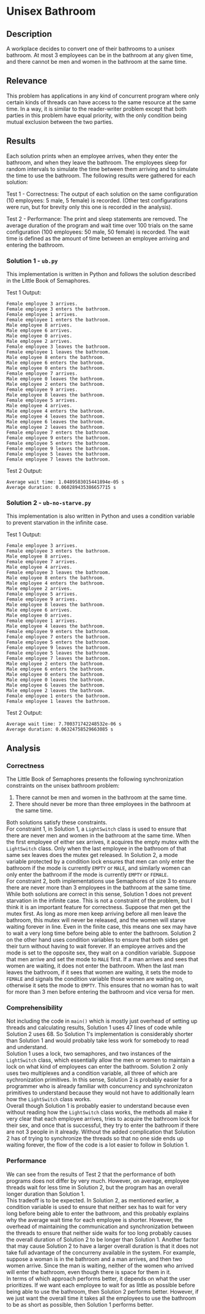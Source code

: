 # Unisex Bathroom
## Description
A workplace decides to convert one of their bathrooms to a unisex bathroom. At most 3 employees can be in the bathroom at any given time, and there cannot be men and women in the bathroom at the same time.  

## Relevance
This problem has applications in any kind of concurrent program where only certain kinds of threads can have access to the same resource at the same time. In a way, it is similar to the reader-writer problem except that both parties in this problem have equal priority, with the only condition being mutual exclusion between the two parties.

## Results
Each solution prints when an employee arrives, when they enter the bathroom, and when they leave the bathroom. The employees sleep for random intervals to simulate the time between them arriving and to simulate the time to use the bathroom. The following results were gathered for each solution:

Test 1 - Correctness: The output of each solution on the same configuration (10 employees: 5 male, 5 female) is recorded. (Other test configurations were run, but for brevity only this one is recorded in the analysis).

Test 2 - Performance: The print and sleep statements are removed. The average duration of the program and wait time over 100 trials on the same configuration (100 employees: 50 male, 50 female) is recorded. The wait time is defined as the amount of time between an employee arriving and entering the bathroom.

### Solution 1 - `ub.py`
This implementation is written in Python and follows the solution described in the Little Book of Semaphores.

Test 1 Output:
```
Female employee 3 arrives.
Female employee 3 enters the bathroom.
Female employee 1 arrives.
Female employee 1 enters the bathroom.
Male employee 8 arrives.
Male employee 6 arrives.
Male employee 0 arrives.
Male employee 2 arrives.
Female employee 3 leaves the bathroom.
Female employee 1 leaves the bathroom.
Male employee 8 enters the bathroom.
Male employee 6 enters the bathroom.
Male employee 0 enters the bathroom.
Female employee 7 arrives.
Male employee 0 leaves the bathroom.
Male employee 2 enters the bathroom.
Female employee 9 arrives.
Male employee 8 leaves the bathroom.
Female employee 5 arrives.
Male employee 4 arrives.
Male employee 4 enters the bathroom.
Male employee 4 leaves the bathroom.
Male employee 6 leaves the bathroom.
Male employee 2 leaves the bathroom.
Female employee 7 enters the bathroom.
Female employee 9 enters the bathroom.
Female employee 5 enters the bathroom.
Female employee 9 leaves the bathroom.
Female employee 5 leaves the bathroom.
Female employee 7 leaves the bathroom.
```

Test 2 Output:
```
Average wait time: 1.0489583015441894e-05 s
Average duration: 0.060289435386657715 s
```

### Solution 2 - `ub-no-starve.py`
This implementation is also written in Python and uses a condition variable to prevent starvation in the infinite case.

Test 1 Output:
```
Female employee 3 arrives.
Female employee 3 enters the bathroom.
Male employee 8 arrives.
Female employee 7 arrives.
Male employee 4 arrives.
Female employee 3 leaves the bathroom.
Male employee 8 enters the bathroom.
Male employee 4 enters the bathroom.
Male employee 2 arrives.
Female employee 5 arrives.
Female employee 9 arrives.
Male employee 8 leaves the bathroom.
Male employee 6 arrives.
Male employee 0 arrives.
Female employee 1 arrives.
Male employee 4 leaves the bathroom.
Female employee 9 enters the bathroom.
Female employee 7 enters the bathroom.
Female employee 5 enters the bathroom.
Female employee 9 leaves the bathroom.
Female employee 5 leaves the bathroom.
Female employee 7 leaves the bathroom.
Male employee 2 enters the bathroom.
Male employee 6 enters the bathroom.
Male employee 0 enters the bathroom.
Male employee 0 leaves the bathroom.
Male employee 6 leaves the bathroom.
Male employee 2 leaves the bathroom.
Female employee 1 enters the bathroom.
Female employee 1 leaves the bathroom.
```

Test 2 Output:
```
Average wait time: 7.700371742248532e-06 s
Average duration: 0.06324758529663085 s
```

## Analysis
### Correctness
The Little Book of Semaphores presents the following synchronization constraints on the unisex bathroom problem:
1. There cannot be men and women in the bathroom at the same time.
2. There should never be more than three employees in the bathroom at the same time.

Both solutions satisfy these constraints.  
For constraint 1, in Solution 1, a `LightSwitch` class is used to ensure that there are never men and women in the bathroom at the same time. When the first employee of either sex arrives, it acquires the empty mutex with the `LightSwitch` class. Only when the last employee in the bathroom of that same sex leaves does the mutex get released. In Solution 2, a mode variable protected by a condition lock ensures that men can only enter the bathroom if the mode is currently `EMPTY` or `MALE`, and similarly women can only enter the bathroom if the mode is currently `EMPTY` or `FEMALE`.  
For constraint 2, both implementations use Semaphores of size 3 to ensure there are never more than 3 employees in the bathroom at the same time.  
While both solutions are correct in this sense, Solution 1 does not prevent starvation in the infinite case. This is not a constraint of the problem, but I think it is an important feature for correctness. Suppose that men get the mutex first. As long as more men keep arriving before all men leave the bathroom, this mutex will never be released, and the women will starve waiting forever in line. Even in the finite case, this means one sex may have to wait a very long time before being able to enter the bathroom. Solution 2 on the other hand uses condition variables to ensure that both sides get their turn without having to wait forever. If an employee arrives and the mode is set to the opposite sex, they wait on a condition variable. Suppose that men arrive and set the mode to `MALE` first. If a man arrives and sees that women are waiting, it does not enter the bathroom. When the last man leaves the bathroom, if it sees that women are waiting, it sets the mode to `FEMALE` and signals the condition variable those women are waiting on, otherwise it sets the mode to `EMPTY`. This ensures that no woman has to wait for more than 3 men before entering the bathroom and vice versa for men.

### Comprehensibility
Not including the code in `main()` which is mostly just overhead of setting up threads and calculating results, Solution 1 uses 47 lines of code while Solution 2 uses 68. So Solution 1's implementation is considerably shorter than Solution 1 and would probably take less work for somebody to read and understand.  
Solution 1 uses a lock, two semaphores, and two instances of the `LightSwitch` class, which essentially allow the men or women to maintain a lock on what kind of employees can enter the bathroom. Solution 2 only uses two multiplexes and a condition variable, all three of which are sychronization primitives. In this sense, Solution 2 is probably easier for a programmer who is already familiar with concurrency and synchronizaton primitives to understand because they would not have to additionally learn how the `LightSwitch` class works.  
Overall though Solution 1 is probably easier to understand because even without reading how the `LightSwitch` class works, the methods all make it very clear that each employee arrives, tries to acquire the bathroom lock for their sex, and once that is successful, they try to enter the bathroom if there are not 3 people in it already. Without the added complication that Solution 2 has of trying to synchronize the threads so that no one side ends up waiting forever, the flow of the code is a lot easier to follow in Solution 1.

### Performance
We can see from the results of Test 2 that the performance of both programs does not differ by very much. However, on average, employee threads wait for less time in Solution 2, but the program has an overall longer duration than Solution 1.   
This tradeoff is to be expected. In Solution 2, as mentioned earlier, a condition variable is used to ensure that neither sex has to wait for very long before being able to enter the bathroom, and this probably explains why the average wait time for each employee is shorter. However, the overhead of maintaining the communication and synchronization between the threads to ensure that neither side waits for too long probably causes the overall duration of Solution 2 to be longer than Solution 1. Another factor that may cause Solution 2 to have a larger overall duration is that it does not take full advantage of the concurreny available in the system. For example, suppose a woman is in the bathroom and a man arrives, and then two women arrive. Since the man is waiting, neither of the women who arrived will enter the bathroom, even though there is space for them in it.   
In terms of which approach performs better, it depends on what the user prioritizes. If we want each employee to wait for as little as possible before being able to use the bathroom, then Solution 2 performs better. However, if we just want the overall time it takes all the employees to use the bathroom to be as short as possible, then Solution 1 performs better.